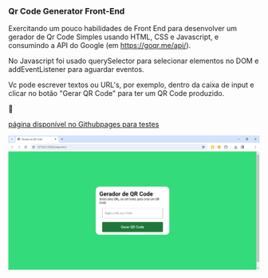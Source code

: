 ### Qr Code Generator Front-End

Exercitando um pouco habilidades de Front End para desenvolver um gerador de Qr Code Simples usando HTML, CSS e Javascript, e consumindo a API do Google (em https://goqr.me/api/).

No Javascript foi usado querySelector para selecionar elementos no DOM e addEventListener para aguardar eventos.

Vc pode escrever textos ou URL's, por exemplo, dentro da caixa de input e clicar no botão "Gerar QR Code" para ter um QR Code produzido.

📱

[página disponível no Githubpages para testes](https://andre-coder365.github.io/QR-Code_Generator/)

![Tela inicial do Gerador de QR Code](tela-qr-code-01.png)

